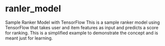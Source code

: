 # ranler_model
Sample Ranker Model with TensorFlow
This is a sample ranker model using TensorFlow that takes user and item features as input and predicts a score for ranking. This is a simplified example to demonstrate the concept and is meant just for learning.

